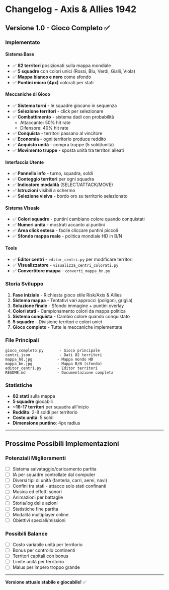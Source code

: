# Changelog - Axis & Allies 1942

## Versione 1.0 - Gioco Completo ✅

### Implementato

#### Sistema Base
- ✅ **82 territori** posizionati sulla mappa mondiale
- ✅ **5 squadre** con colori unici (Rossi, Blu, Verdi, Gialli, Viola)
- ✅ **Mappa bianco e nero** come sfondo
- ✅ **Puntini micro (4px)** colorati per stati

#### Meccaniche di Gioco
- ✅ **Sistema turni** - le squadre giocano in sequenza
- ✅ **Selezione territori** - click per selezionare
- ✅ **Combattimento** - sistema dadi con probabilità
  - Attaccante: 50% hit rate
  - Difensore: 40% hit rate
- ✅ **Conquista** - territori passano al vincitore
- ✅ **Economia** - ogni territorio produce reddito
- ✅ **Acquisto unità** - compra truppe (5 soldi/unità)
- ✅ **Movimento truppe** - sposta unità tra territori alleati

#### Interfaccia Utente
- ✅ **Pannello info** - turno, squadra, soldi
- ✅ **Conteggio territori** per ogni squadra
- ✅ **Indicatore modalità** (SELECT/ATTACK/MOVE)
- ✅ **Istruzioni** visibili a schermo
- ✅ **Selezione visiva** - bordo oro su territorio selezionato

#### Sistema Visuale
- ✅ **Colori squadre** - puntini cambiano colore quando conquistati
- ✅ **Numeri unità** - mostrati accanto ai puntini
- ✅ **Area click estesa** - facile cliccare puntini piccoli
- ✅ **Sfondo mappa reale** - politica mondiale HD in B/N

#### Tools
- ✅ **Editor centri** - `editor_centri.py` per modificare territori
- ✅ **Visualizzatore** - `visualizza_centri_colorati.py`
- ✅ **Convertitore mappa** - `converti_mappa_bn.py`

### Storia Sviluppo

1. **Fase iniziale** - Richiesta gioco stile Risk/Axis & Allies
2. **Sistema mappa** - Tentativi vari approcci (poligoni, griglia)
3. **Soluzione finale** - Sfondo immagine + puntini overlay
4. **Colori stati** - Campionamento colori da mappa politica
5. **Sistema conquista** - Cambio colore quando conquistato
6. **5 squadre** - Divisione territori e colori unici
7. **Gioco completo** - Tutte le meccaniche implementate

### File Principali

```
gioco_completo.py       - Gioco principale
centri.json             - Dati 82 territori
mappa_hd.jpg           - Mappa mondo HD
mappa_bn.jpg           - Mappa B/N (sfondo)
editor_centri.py       - Editor territori
README.md              - Documentazione completa
```

### Statistiche

- **82 stati** sulla mappa
- **5 squadre** giocabili
- **~16-17 territori** per squadra all'inizio
- **Reddito**: 2-8 soldi per territorio
- **Costo unità**: 5 soldi
- **Dimensione puntino**: 4px radius

---

## Prossime Possibili Implementazioni

### Potenziali Miglioramenti
- [ ] Sistema salvataggio/caricamento partita
- [ ] IA per squadre controllate dal computer
- [ ] Diversi tipi di unità (fanteria, carri, aerei, navi)
- [ ] Confini tra stati - attacco solo stati confinanti
- [ ] Musica ed effetti sonori
- [ ] Animazioni per battaglie
- [ ] Storia/log delle azioni
- [ ] Statistiche fine partita
- [ ] Modalità multiplayer online
- [ ] Obiettivi speciali/missioni

### Possibili Balance
- [ ] Costo variabile unità per territorio
- [ ] Bonus per controllo continenti
- [ ] Territori capitali con bonus
- [ ] Limite unità per territorio
- [ ] Malus per impero troppo grande

---

**Versione attuale stabile e giocabile!** ✅
